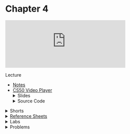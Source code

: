 # Chapter 4

<iframe width="75%" src="https://www.youtube.com/embed/cF6YkH-8vFk" frameborder="0" allow="accelerometer; autoplay; clipboard-write; encrypted-media; gyroscope; picture-in-picture" allowfullscreen></iframe>

Lecture  
<ul>
  <li><a href="https://cs50.harvard.edu/ap/2021/curriculum/x/notes/4/">Notes</a></li>
  <li><a href="https://video.cs50.io/cF6YkH-8vFk?screen=61UgdI37tK0">CS50 Video Player</a></li>
 
  <details><summary>Slides</summary>
    <ul>
      <li><a href="https://docs.google.com/presentation/d/15retFlVW_bH8MqEQHlcDQiFemMcRGUpHWn7VWQ4ftaE/edit?usp=sharing">Google Slides</a></li>
      <li><a href="https://cdn.cs50.net/2019/fall/lectures/4/lecture4.pdf">PDF</a></li>
    </ul> 
  </details>

  <details><summary>Source Code</summary>
    <ul>
      <li><a href="https://cdn.cs50.net/2019/fall/lectures/4/src4/">Index</a></li>
      <li><a href="https://cdn.cs50.net/2019/fall/lectures/4/src4.pdf">PDF</a></li>
      <li><a href="https://cdn.cs50.net/2019/fall/lectures/4/src4.zip">Zip</a></li>
    </ul>
  </details>  
</ul>

<details><summary>Shorts</summary>
  <ul>
    <li><a href="https://www.youtube.com/watch?v=u_atXp-NF6w">Hexadecimal</a></li>
    <li><a href="https://www.youtube.com/watch?v=XISnO2YhnsY">Pointers</a></li>
    <li><a href="https://www.youtube.com/watch?v=crxfzK3Oc9M">Defining Custom Types</a></li>
    <li><a href="https://www.youtube.com/watch?v=xa4ugmMDhiE">Dynamic Memory Allocation</a></li>
    <li><a href="https://www.youtube.com/watch?v=aCPkszeKRa4">Call Stacks</a></li>
    <li><a href="https://www.youtube.com/watch?v=bOF-SpEAYgk">File Pointers</a></li>
   </ul>
</details>

<details><summary><a href="\ap\assets\pdfs\ch4_ref_sheets_2020.pdf">Reference Sheets</a></summary>
  <ul>
    <li><a href="\ap\assets\pdfs\file_io.pdf">File I/O</a></li>
    <li><a href="\ap\assets\pdfs\hexadecimal.pdf">Hexadecimal</a></li>
    <li><a href="\ap\assets\pdfs\images.pdf">Images</a></li>
    <li><a href="\ap\assets\pdfs\structures_and_encapsulation.pdf">Structures and Encapsulation</a></li>
  </ul>
</details>

<details>  
  <summary>Labs</summary>
  <ul>
    <li><a href="">TBD</a></li>
    <li><a href="">TBD</a></li>
  </ul>
</details>

<details><summary>Problems</summary>
  <ul>
    <li><a href="https://cs50.harvard.edu/ap/2021/curriculum/x/psets/4/filter/less/">Filter</a>, for those less comfortable</li>
    <li><a href="https://cs50.harvard.edu/ap/2021/curriculum/x/psets/4/filter/more/">Filter</a>, for those more comfortable</li>
    <li><a href="https://cs50.harvard.edu/ap/2021/curriculum/x/psets/4/recover/">Recover</a></li>
  </ul>
</details>
